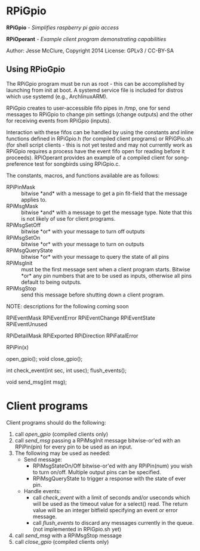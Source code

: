 # RPiGpio

**RPiGpio** - *Simplifies raspberry pi gpio access*

**RPiOperant** - *Example client program demonstrating capabilities*

Author: Jesse McClure, Copyright 2014
License: GPLv3 / CC-BY-SA

## Using RPioGpio

The RPiGpio program must be run as root - this can be accomplished by
launching from init at boot.  A systemd service file is included for
distros which use systemd (e.g., ArchlinuxARM).

RPiGpio creates to user-accessible fifo pipes in /tmp, one for send
messages to RPiGpio to change pin settings (change outputs) and the
other for receiving events from RPiGpio (inputs).

Interaction with these fifos can be handled by using the constants and
inline functions defined in RPiGpio.h (for compiled client programs) or
RPiGPio.sh (for shell script clients - this is not yet tested and may
not currently work as RPiGpio requires a process have the event fifo
open for reading before it proceeds).  RPiOperant provides an example of
a compiled client for song-preference test for songbirds using
RPiGpio.c.

The constants, macros, and functions available are as follows:

<dl>
<dt>RPiPinMask</dt><dd>
	bitwise *and* with a message to get a pin fit-field that the message
	applies to.
</dd><dt>RPiMsgMask</dt><dd>
	bitwise *and* with a message to get the message type.  Note that this
	is not likely of use for client programs.
</dd><dt>RPiMsgSetOff</dt><dd>
	bitwise *or* with your message to turn off outputs
</dd><dt>RPiMsgSetOn</dt><dd>
	bitwise *or* with your message to turn on outputs
</dd><dt>RPiMsgQueryState</dt><dd>
	bitwise *or* with your message to query the state of all pins
</dd><dt>RPiMsgInit</dt><dd>
	must be the first message sent when a client program starts.  Bitwise
	*or* any pin numbers that are to be used as inputs, otherwise all
	pins default to being outputs.
</dd><dt>RPiMsgStop</dt><dd>
	send this message before shutting down a client program.
</dd></dl>


NOTE: descriptions for the following coming soon

RPiEventMask
RPiEventError
RPiEventChange
RPiEventState
RPiEventUnused

RPiDetailMask
RPiExported
RPiDirection
RPiFatalError

RPiPin(x)




open_gpio();
void close_gpio();

int check_event(int sec, int usec);
flush_events();

void send_msg(int msg);

# Client programs

Client programs should do the following:

1. call *open_gpio* (compiled clients only)
1. call *send_msg* passing a RPiMsgInit message bitwise-or'ed with an
	RPiPin(pin) for every pin to be used as an input.
1. The following may be used as needed:
	- Send message:
		* RPiMsgStateOn/Off bitwise-or'ed with any RPiPin(num) you wish to
		  turn on/off.  Multiple output pins can be specified.
		* RPiMsgQueryState to trigger a response with the state of ever
		  pin.
	- Handle events:
		* call *check_event* with a limit of seconds and/or useconds
		  which will be used as the timeout value for a select() read.
		  The return value will be an integer bitfield specifying an
		  event or error message.
		* call *flush_events* to discard any messages currently in the
		  queue. (not implemented in RPiGpio.sh yet)
1. call *send_msg* with a RPiMsgStop message
1. call *close_gpio* (compiled clients only)


